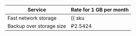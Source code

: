Service | Rate for 1 GB per month
----- | -----
Fast network storage | {{ sku|RUB|mdb.cluster.network-nvme.mysql|month|string }}
Backup over storage size | ₽2.5424